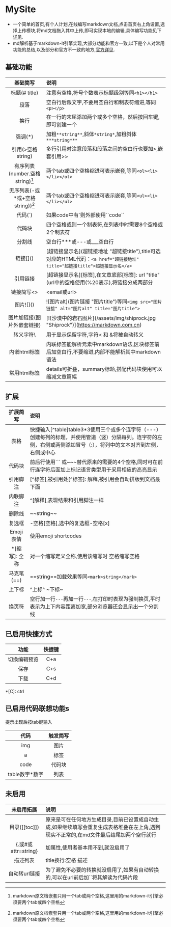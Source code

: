 
# MySite

- 一个简单的首页,有个人计划,在线编写markdown文档,点击首页右上角设置,选择上传模块,将md文档拖入其中上传,即可实现本地的编辑,具体编写功能见下 [详见](https://zhangruisite.com).
- md解析基于markdown-it引擎实现,大部分功能和官方一致,以下是个人对常用功能的总结,以及部分和官方不一致的地方,[官方详见](https://markdown.com.cn/cheat-sheet.html#%E6%89%A9%E5%B1%95%E8%AF%AD%E6%B3%95).

## 基础功能

| 基础简写	|说明																					
|:---:|:---																						
|标题(# title)	|注意有空格,符号个数表示标题级别等同`<h1></h1>`	
|段落|空白行后跟文字,不要用空白行和制表符缩进,等同`<p></p>`
|换行|在一行的末尾添加两个或多个空格，然后按回车键,即可创建一个
|强调(*)	|加粗`**string**`,斜体`*string*`,加粗斜体`***string***`
|引用(>空格string)|多行引用时注意段落和段落之间的空白行也要加>,嵌套引用>>	
|有序列表(number.空格string)[^list]|两个tab或四个空格缩进可表示嵌套,等同`<ol><li></li></ol>`
|无序列表(-或*或+空格string))[^list]| 两个tab或四个空格缩进可表示嵌套,等同`<ul><li></li></ul>`
|代码(\`)	|如果code中有`则外部使用\``code\``
|代码块|四个空格或则一个制表符,在列表中时需要8个空格或2个制表符	
|分割线|空白行***或---或___空白行
|链接\[]()	|\[超链接显示名](超链接地址 "超链接title"),title可选对应的HTML代码：`<a href="超链接地址" title="超链接title">超链接显示名</a>`
|引用链接	|\[超链接显示名][标签],在文章底部[标签]: url "title"(url中的空格使用(%20表示),将链接分成两部分	
|链接简写<>	|<email或url>
|图片!\[]()|!\[图片alt](图片链接 "图片title")等同`<img src="图片链接" alt="图片alt" title="图片title">`
|图片加链接(图片外嵌套链接)	|\[!\[沙漠中的岩石图片](/assets/img/shiprock.jpg "Shiprock")](https://markdown.com.cn)
|转义字符\	|用于显示保留字符,字符< 和 &将被自动转义
|内嵌html标签|内联标签能解析元素中markdown语法,区块标签前后加空白行,不要缩进,内部不能解析其中markdown语法
|常用html标签|details可折叠，summary标题,搭配代码块使用可以缩减文章篇幅  

[^list]:markdown原文档嵌套只用一个tab或两个空格,这里用的markdown-it引擎必须要两个tab或四个空格

## 扩展

扩展简写 | 说明		
|:---:	|:---
表格|快捷输入[^table]table3*3使用三个或多个连字符（---）创建每列的标题，并使用管道（竖）分隔每列。连字符的左侧，右侧或两侧添加冒号（:），将列中的文本对齐到左侧，右侧或中心
代码块|前后行使用```	或~~~替代原来的需要的4个空格,同时可在前行连字符后面加上标记语言类型用于采用相应的高亮显示
|引用脚注|[\^标签],被引用处[\^标签]: 解释,被引用会自动排版到文档最下面			
|内联脚注|\^[解释],表现结果和引用脚注一样										
|	删除线	|\~\~string\~\~																					
|复选框	|-空格[空格],选中的复选框-空格[x]													
|	Emoji表情	|使用emoji shortcodes	
|\*\[缩写]: 全称|对一个缩写定义全称,使用该缩写时 空格缩写空格			  				
|马克笔(\=\=)	| \=\=string\=\=加载效果等同`<mark>string</mark>`	
|上下标				|\^上标\^ \~下标\~
|换页符|空行加一行`---`再加一行`---`,在打印时表现为强制换页,平时表示为上下内容距离加宽,部分浏览器还会显示出一个分割线

## 已启用快捷方式

|   功能 | 快捷键   |  
|:--:|:--:|  
|  切换编辑预览 | C+a   |     
|  保存  | C+s   |   
|  下载 | C+d   |

*[C]: ctrl

## 已启用代码联想功能s

提示出现后按tab键输入

|   代码 | 触发简写   |  
|:--:|:--:|  
| img  |  图片  |     
|  a  |  标签  |   
| code  |  代码块  |
| table数字*数字  | 列表   |



## 未启用

|未启用拓展| 说明		
:---:	|:---
|目录(\[\[toc]])|原来是可在任何地方生成目录,目前已设置成自动生成,如果继续填写会重复生成表格堆叠在左上角,遇到现实不正常的,在md文件最后结尾加两个空行就行
|{.或#或attr=string}	|加属性,使用者基本用不到,就没启用了  
|描述列表	|title换行:空格 描述														
|自动转url链接|为了避免不必要的转换就没启用了,如果有自动转换的,可以在url前后加``将其解读为代码片段		
